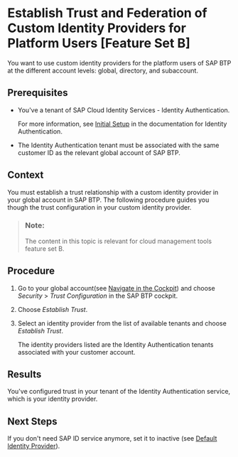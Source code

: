 <!-- loioc36898473d704e07a33268c9f9d29515 -->

# Establish Trust and Federation of Custom Identity Providers for Platform Users \[Feature Set B\]

You want to use custom identity providers for the platform users of SAP BTP at the different account levels: global, directory, and subaccount.



<a name="loioc36898473d704e07a33268c9f9d29515__prereq_avv_mp1_5tb"/>

## Prerequisites

-   You've a tenant of SAP Cloud Identity Services - Identity Authentication.

    For more information, see [Initial Setup](https://help.sap.com/viewer/6d6d63354d1242d185ab4830fc04feb1/Cloud/en-US/31af7da133874e199a7df1d42905241b.html) in the documentation for Identity Authentication.

-   The Identity Authentication tenant must be associated with the same customer ID as the relevant global account of SAP BTP.




<a name="loioc36898473d704e07a33268c9f9d29515__context_b1g_rq1_5tb"/>

## Context

You must establish a trust relationship with a custom identity provider in your global account in SAP BTP. The following procedure guides you though the trust configuration in your custom identity provider.

> ### Note:  
> The content in this topic is relevant for cloud management tools feature set B.



<a name="loioc36898473d704e07a33268c9f9d29515__steps_epg_gr1_5tb"/>

## Procedure

1.  Go to your global account\(see [Navigate in the Cockpit](navigate-in-the-cockpit-0874895.md)\) and choose *Security* \> *Trust Configuration* in the SAP BTP cockpit.

2.  Choose *Establish Trust*.

3.  Select an identity provider from the list of available tenants and choose *Establish Trust*.

    The identity providers listed are the Identity Authentication tenants associated with your customer account.




<a name="loioc36898473d704e07a33268c9f9d29515__result_brm_352_tmb"/>

## Results

You've configured trust in your tenant of the Identity Authentication service, which is your identity provider.



<a name="loioc36898473d704e07a33268c9f9d29515__postreq_z32_k52_tmb"/>

## Next Steps

If you don't need SAP ID service anymore, set it to inactive \(see [Default Identity Provider](default-identity-provider-d6a8db7.md)\).

